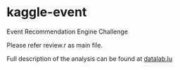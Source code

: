 kaggle-event
============

Event Recommendation Engine Challenge

Please refer review.r as main file.

Full description of the analysis can be found at [datalab.lu](www.datalab.lu)
